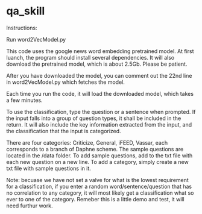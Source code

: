 # qa_skill

Instructions:

Run word2VecModel.py

This code uses the google news word embedding pretrained model. At first luanch, the program should install several dependencies.
It will also download the pretrained model, which is about 2.5Gb. Please be patient.

After you have downloaded the model, you can comment out the 22nd line in word2VecModel.py which fetches the model.

Each time you run the code, it will load the downloaded model, which takes a few minutes.

To use the classification, type the question or a sentence when prompted. If the input falls into a group of question types,
it shall be included in the return. It will also include the key information extracted from the input, and the classification that
the input is categorized.

There are four categories: Criticize, General, iFEED, Vassar, each corresponds to a branch of Daphne scheme. The sample questions are
located in the /data folder. To add sample questions, add to the txt file with each new question on a new line. To add a category, simply
create a new txt file with sample questions in it.





Note: becuase we have not set a valve for what is the lowest requirement for a classification, if you enter a random word/sentence/question that
has no correlation to any category, it will most likely get a classification what so ever to one of the category.
Remeber this is a little demo and test, it will need furthur work.
